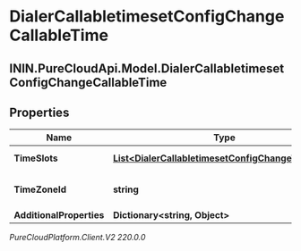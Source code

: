 # DialerCallabletimesetConfigChangeCallableTime

## ININ.PureCloudApi.Model.DialerCallabletimesetConfigChangeCallableTime

## Properties

|Name | Type | Description | Notes|
|------------ | ------------- | ------------- | -------------|
| **TimeSlots** | [**List&lt;DialerCallabletimesetConfigChangeTimeSlot&gt;**](DialerCallabletimesetConfigChangeTimeSlot) | The time slots | [optional] |
| **TimeZoneId** | **string** | The ISO ID for the timezone | [optional] |
| **AdditionalProperties** | **Dictionary&lt;string, Object&gt;** |  | [optional] |



_PureCloudPlatform.Client.V2 220.0.0_
